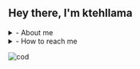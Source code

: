 ## Hey there, I'm ktehllama

<details>
  <summary>- About me</summary>
</details>

<details>
  <summary>- How to reach me</summary>
</details>
    

![cod](https://c.tenor.com/hmDMrE1yMAkAAAAC/when-the-coding-when-the.gif)
